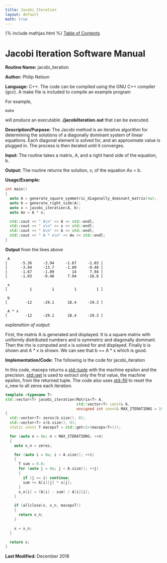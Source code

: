 ```yaml
---
title: Jacobi Iteration
layout: default
math: true
---
```

{% include mathjax.html %}
<a href="https://philipnelson5.github.io/math4610/SoftwareManual"> Table of Contents </a>
# Jacobi Iteration Software Manual

**Routine Name:** jacobi_iteration

**Author:** Philip Nelson

**Language:** C++. The code can be compiled using the GNU C++ compiler (gcc). A make file is included to compile an example program

For example,

```
make
```

will produce an executable **./jacobiIteration.out** that can be executed.

**Description/Purpose:** The Jacobi method is an iterative algorithm for determining the solutions of a diagonally dominant system of linear equations. Each diagonal element is solved for, and an approximate value is plugged in. The process is then iterated until it converges. 

**Input:** The routine takes a matrix, A, and a right hand side of the equation, b.

**Output:** The routine returns the solution, x, of the equation Ax = b.

**Usage/Example:**

``` cpp
int main()
{
  auto A = generate_square_symmetric_diagonally_dominant_matrix(4u);
  auto b = generate_right_side(A);
  auto x = jacobi_iteration(A, b);
  auto Ax = A * x;

  std::cout << " A\n" << A << std::endl;
  std::cout << " x\n" << x << std::endl;
  std::cout << " b\n" << b << std::endl;
  std::cout << " A * x\n" << Ax << std::endl;
}
```

**Output** from the lines above
```
 A
|      -5.36     -3.94     -1.67     -1.03 |
|      -3.94     -13.7     -1.89     -9.48 |
|      -1.67     -1.89        14      7.94 |
|      -1.03     -9.48      7.94     -16.8 |

 x
[          1         1         1         1 ]

 b
[        -12     -29.1      18.4     -19.3 ]

 A * x
[        -12     -29.1      18.4     -19.3 ]
```

_explanation of output_:

First, the matrix A is generated and displayed. It is a square matrix with uniformly distributed numbers and is symmetric and diagonally dominant. Then the rhs is computed and x is solved for and displayed. Finally b is shown and A * x is shown. We can see that b == A * x which is good.

**Implementation/Code:** The following is the code for jacobi_iteration

In this code, maceps returns a [std::tuple](https://en.cppreference.com/w/cpp/utility/tuple) with the machine epsilon and the precision. [std::get](https://en.cppreference.com/w/cpp/utility/tuple/get) is used to extract only the first value, the machine epsilon, from the returned tuple. The code also uses [std::fill](https://en.cppreference.com/w/cpp/algorithm/fill) to reset the x_new to all zeros each iteration.

``` cpp
template <typename T>
std::vector<T> jacobi_iteration(Matrix<T> A,
                                std::vector<T> const& b,
                                unsigned int const& MAX_ITERATIONS = 1000u)
{
  std::vector<T> zeros(b.size(), 0);
  std::vector<T> x(b.size(), 0);
  static const T macepsT = std::get<1>(maceps<T>());

  for (auto n = 0u; n < MAX_ITERATIONS; ++n)
  {
    auto x_n = zeros;

    for (auto i = 0u; i < A.size(); ++i)
    {
      T sum = 0.0;
      for (auto j = 0u; j < A.size(); ++j)
      {
        if (j == i) continue;
        sum += A[i][j] * x[j];
      }
      x_n[i] = (b[i] - sum) / A[i][i];
    }

    if (allclose(x, x_n, macepsT))
    {
      return x_n;
    }

    x = x_n;
  }

  return x;
}
```

**Last Modified:** December 2018
